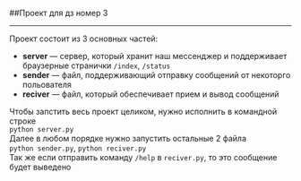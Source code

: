 ##Проект для дз номер 3
____
Проект состоит из 3 основных частей:  
- **server** — сервер, который хранит наш мессенджер и поддерживает 
браузерные странички ```/index```, ```/status```
- **sender** — файл, поддерживающий отправку сообщений от некоторго польователя
- **reciver** — файл, который обеспечивает прием и вывод сообщений  

Чтобы запстить весь проект целиком, нужно исполнить в командной строке  
```python server.py```  
Далее  в любом порядке нужно запустить остальные 2 файла  
```python sender.py```, ```python reciver.py```  
Так же если отправить команду ```/help``` в ```reciver.py```,
то это сообщение будет выведено